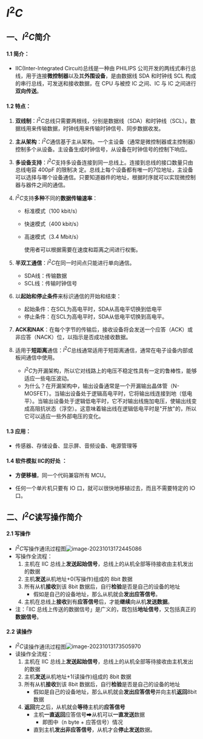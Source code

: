 # $I^2C$

## 一、$I^2C$简介

#### 1.1 简介：

* IIC(Inter-Integrated Circuit)总线是一种由 PHILIPS 公司开发的两线式串行总线，用于连接**微控制器**以及其**外围设备**，是由数据线 SDA 和时钟线 SCL 构成的串行总线，可发送和接收数据，在 CPU 与被控 IC 之间、IC 与 IC 之间进行**双向传送**。 

#### 1.2 特点： 

1. **双线制**：$I^2C$总线只需要两根线，分别是数据线（SDA）和时钟线（SCL）。数据线用来传输数据，时钟线用来传输时钟信号、同步数据收发。

2. **主从架构**：$I^2C$通信基于主从架构。一个主设备（通常是微控制器或主控制器）控制多个从设备。主设备生成时钟信号，从设备在时钟信号的控制下响应。

3. **多设备支持**：$I^2C$支持多设备连接到同一总线上。连接到总线的接口数量只由总线电容 400pF 的限制决 定。总线上每个设备都有唯一的7位地址，主设备可以选择与哪个设备通信。只要知道器件的地址，根据时序就可以实现微控制器与器件之间的通信。

4. $I^2C$支持**多种**不同的**数据传输速率**：

   * 标准模式（100 kbit/s）

   * 快速模式（400 kbit/s）

   * 高速模式（3.4 Mbit/s）

     使用者可以根据需要在速度和距离之间进行权衡。

5. **半双工通信**：$I^2C$在同一时间点只能进行单向通信。

   * SDA线：传输数据
   * SCL线：传输时钟信号

6. 以**起始和停止条件**来标识通信的开始和结束：

   * 起始条件：在SCL为高电平时，SDA从高电平切换到低电平
   * 停止条件：在SCL为高电平时，SDA从低电平切换到高电平。

7. **ACK和NAK**：在每个字节的传输后，接收设备将会发送一个应答（ACK）或非应答（NACK）位，以指示是否成功接收数据。

8. 适用于**短距离**通信：$I^2C$总线通常适用于短距离通信，通常在电子设备内部或板间通信中使用。

   * $I^2C$为开漏架构，所以它对线路上的电压不稳定性具有一定的鲁棒性，能够适应一些电压波动。
   * 为什么？在开漏架构中，输出设备通常是一个开漏输出晶体管（N-MOSFET）。当输出设备处于逻辑高电平时，它将输出线连接到地（低电平）。当输出设备处于逻辑低电平时，它不对输出线施加电压，使输出线变成高阻抗状态（浮空）。这意味着输出线在逻辑低电平时是"开放"的，所以它可以适应一些外部电压的变化。

#### 1.3 应用：

* 传感器、存储设备、显示屏、音频设备、电源管理等

#### 1.4 软件模拟 IIC的好处 ：

* **方便移植**，同一个代码兼容所有 MCU。

* 任何一个单片机只要有 IO 口，就可以很快地移植过去，而且不需要特定的 IO 口。

## 二、$I^2C$读写操作简介

#### 2.1 写操作

* $I^2C$写操作通讯过程图![image-20231013172445086](IIC.assets/image-20231013172445086.png)
* 写操作全流程：
  1. 主机在 IIC 总线上**发送起始信号**，总线上的从机全部等待接收由主机发出的数据
  2. 主机**发送**从机地址+0(写操作)组成的 8bit 数据
  3. 所有从机**接收**到该 8bit 数据后，自行**检验**是否是自己的设备的地址
     * 假如是自己的设备地址，那么从机就会**发出应答信号**。
  4. 主机在总线上**接收**到有**应答信号**后，才能**继续**向从机**发送数据**。
* 注：「IIC 总线上传送的数据信号」是广义的，既包括**地址信号**，又包括真正的**数据信号**。

#### 2.2 读操作

* $I^2C$读操作通讯过程图![image-20231013173505970](IIC.assets/image-20231013173505970.png)
* 读操作全流程：
  1. 主机在 IIC 总线上**发送起始信号**，总线上的从机全部等待接收由主机发出的数据
  2. 主机**发送**从机地址+1(读操作)组成的 8bit 数据
  3. 所有从机**接收**到该 8bit 数据后，自行**检验**是否是自己的设备的地址
     * 假如是自己的设备地址，那么从机就会**发出应答信号**并向主机**返回**8bit数据
  4. **返回**完之后，从机就会**等待**主机的**应答信号**
     * 主机**一直返回**应答信号➡从机可以**一直发送**数据
       * 即图中（n byte + 应答信号）情况
     * 直到主机**发出非应答信号**，从机才会**停止发送**数据。
